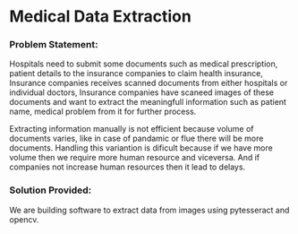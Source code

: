 # Medical Data Extraction

### Problem Statement:
Hospitals need to submit some documents such as medical prescription, patient details to the insurance companies to claim health insurance,
Insurance companies receives scanned documents from either hospitals or individual doctors, Insurance companies have scaneed images of these documents and want to extract the meaningfull information such as patient name, medical problem from it for further process.

Extracting information manually is not efficient because volume of documents varies, like in case of pandamic or flue there will be more documents. Handling this variantion is dificult because if we have more volume then we require more human resource and viceversa. And if companies not increase human resources then it lead to delays.

### Solution Provided:
We are building software to extract data from images using pytesseract and opencv.
